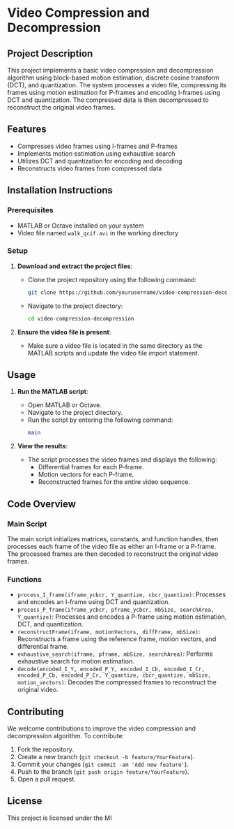# Video Compression and Decompression

## Project Description
This project implements a basic video compression and decompression algorithm using block-based motion estimation, discrete cosine transform (DCT), and quantization. The system processes a video file, compressing its frames using motion estimation for P-frames and encoding I-frames using DCT and quantization. The compressed data is then decompressed to reconstruct the original video frames.

## Features
- Compresses video frames using I-frames and P-frames
- Implements motion estimation using exhaustive search
- Utilizes DCT and quantization for encoding and decoding
- Reconstructs video frames from compressed data

## Installation Instructions

### Prerequisites
- MATLAB or Octave installed on your system
- Video file named `walk_qcif.avi` in the working directory

### Setup
1. **Download and extract the project files**:
   - Clone the project repository using the following command:
     ```sh
     git clone https://github.com/yourusername/video-compression-decompression.git
     ```
   - Navigate to the project directory:
     ```sh
     cd video-compression-decompression
     ```

2. **Ensure the video file is present**:
   - Make sure a video file is located in the same directory as the MATLAB scripts and update the video file import statement.

## Usage

1. **Run the MATLAB script**:
   - Open MATLAB or Octave.
   - Navigate to the project directory.
   - Run the script by entering the following command:
     ```matlab
     main
     ```

2. **View the results**:
   - The script processes the video frames and displays the following:
     - Differential frames for each P-frame.
     - Motion vectors for each P-frame.
     - Reconstructed frames for the entire video sequence.

## Code Overview

### Main Script
The main script initializes matrices, constants, and function handles, then processes each frame of the video file as either an I-frame or a P-frame. The processed frames are then decoded to reconstruct the original video frames.

### Functions

- `process_I_frame(iframe_ycbcr, Y_quantize, cbcr_quantize)`: Processes and encodes an I-frame using DCT and quantization.
- `process_P_frame(iframe_ycbcr, pframe_ycbcr, mbSize, searchArea, Y_quantize)`: Processes and encodes a P-frame using motion estimation, DCT, and quantization.
- `reconstructFrame(iframe, motionVectors, diffFrame, mbSize)`: Reconstructs a frame using the reference frame, motion vectors, and differential frame.
- `exhaustive_search(iframe, pframe, mbSize, searchArea)`: Performs exhaustive search for motion estimation.
- `decode(encoded_I_Y, encoded_P_Y, encoded_I_Cb, encoded_I_Cr, encoded_P_Cb, encoded_P_Cr, Y_quantize, cbcr_quantize, mbSize, motion_vectors)`: Decodes the compressed frames to reconstruct the original video.

## Contributing
We welcome contributions to improve the video compression and decompression algorithm. To contribute:

1. Fork the repository.
2. Create a new branch (`git checkout -b feature/YourFeature`).
3. Commit your changes (`git commit -am 'Add new feature'`).
4. Push to the branch (`git push origin feature/YourFeature`).
5. Open a pull request.

## License
This project is licensed under the MI
